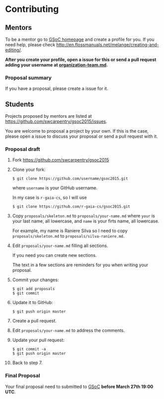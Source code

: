 # Contributing

## Mentors

To be a mentor go to [GSoC homepage][GSoC]
and create a profile for you.
If you need help, please check
http://en.flossmanuals.net/melange/creating-and-editing/.

**After you create your profile,
open a issue for this
or send a pull request adding your username at [organization-team.md][OT].**

### Proposal summary

If you have a proposal,
please create a issue for it.

## Students

Projects proposed by mentors are listed at
https://github.com/swcarpentry/gsoc2015/issues.

You are welcome to proposal a project by your own.
If this is the case, please open a issue to discuss your proposal
or send a pull request with it.

### Proposal draft

1.  Fork https://github.com/swcarpentry/gsoc2015

2.  Clone your fork:

    ~~~
    $ git clone https://github.com/username/gsoc2015.git
    ~~~

    where `username` is your GitHub username.

    In my case is `r-gaia-cs`, so I will use

    ~~~
    $ git clone https://github.com/r-gaia-cs/gsoc2015.git
    ~~~

2.  Copy `proposals/skeleton.md` to `proposals/your-name.md`
    where `your` is your last name, all lowercase,
    and `name` is your firts name, all lowercase.

    For example, my name is Raniere Silva so I need to
    copy `proposals/skeleton.md` to `proposals/silva-raniere.md`.

3.  Edit `proposals/your-name.md` filling all sections.

    If you need you can create new sections.

    The text in a few sections are reminders for you
    when writing your proposal.

4.  Commit your changes:

    ~~~
    $ git add proposals
    $ git commit
    ~~~

5.  Update it to GitHub:

    ~~~
    $ git push origin master
    ~~~

6.  Create a pull request.

7.  Edit `proposals/your-name.md` to address the comments.

8.  Update your pull request:

    ~~~
    $ git commit -a
    $ git push origin master
    ~~~

9.  Back to step 7.

### Final Proposal

Your final proposal need to submitted to [GSoC][]
**before March 27th 19:00 UTC**.

[GSoC]: https://www.google-melange.com/gsoc/homepage/google/gsoc2015
[OT]: organization-team.md
